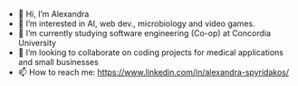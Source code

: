 - 👋 Hi, I’m Alexandra
- 👀 I’m interested in AI, web dev., microbiology and video games.
- 🌱 I’m currently studying software engineering (Co-op) at Concordia University
- 💞️ I’m looking to collaborate on coding projects for medical applications and small businesses
- 📫 How to reach me:  https://www.linkedin.com/in/alexandra-spyridakos/

<!---
aspyridakos/aspyridakos is a ✨ special ✨ repository because its `README.md` (this file) appears on your GitHub profile.
You can click the Preview link to take a look at your changes.
--->
